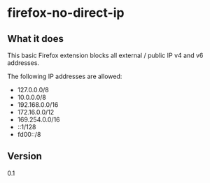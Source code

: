 # firefox-no-direct-ip

## What it does

This basic Firefox extension blocks all external / public IP v4 and v6 addresses.

The following IP addresses are allowed:
* 127.0.0.0/8
* 10.0.0.0/8
* 192.168.0.0/16
* 172.16.0.0/12
* 169.254.0.0/16
* ::1/128
* fd00::/8

## Version

0.1
